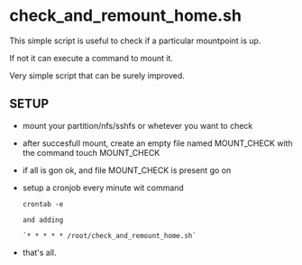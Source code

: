 # check_and_remount_home.sh

This simple script is useful to check if a particular mountpoint is up.

If not it can execute a command to mount it.

Very simple script that can be surely improved.

## SETUP ##

- mount your partition/nfs/sshfs or whetever you want to check
- after succesfull mount, create an empty file named MOUNT_CHECK with the command
touch MOUNT_CHECK
- if all is gon ok, and file MOUNT_CHECK is present go on
- setup a cronjob every minute wit command

     `crontab -e`

      and adding 

      `* * * * * /root/check_and_remount_home.sh`

- that's all.
